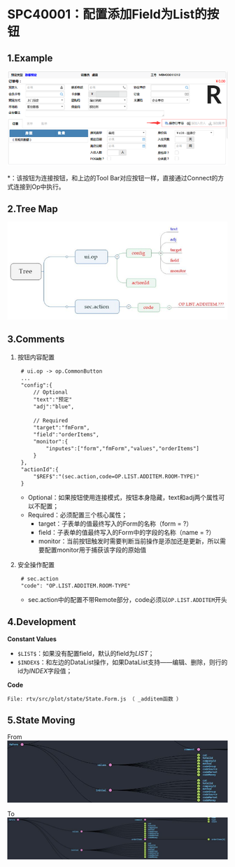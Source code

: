 # SPC40001：配置添加Field为List的按钮

## 1.Example

![](/engine/spec/component/img/op-001-01.png)

\*：该按钮为连接按钮，和上边的Tool Bar对应按钮一样，直接通过Connect的方式连接到Op中执行。

## 2.Tree Map

![](/engine/spec/component/img/op-001-02.JPG)

## 3.Comments

1. 按钮内容配置

   ```
    # ui.op -> op.CommonButton
    ...
    "config":{
        // Optional
        "text":"预定"
        "adj":"blue",

        // Required
        "target":"fmForm",
        "field":"orderItems",
        "monitor":{
            "inputes":["form","fmForm","values","orderItems"]
        }
    },
    "actionId":{
        "$REF$":"(sec.action,code=OP.LIST.ADDITEM.ROOM-TYPE)"
    }
   ```

   * Optional：如果按钮使用连接模式，按钮本身隐藏，text和adj两个属性可以不配置；
   * Required：必须配置三个核心属性；
     * target：子表单的值最终写入的Form的名称（form = ?）
     * field：子表单的值最终写入的Form中的字段的名称（name = ?）
     * monitor：当前按钮触发时需要判断当前操作是添加还是更新，所以需要配置monitor用于捕获该字段的原始值

2. 安全操作配置

   ```
    # sec.action
    "code": "OP.LIST.ADDITEM.ROOM-TYPE"
   ```

   * sec.action中的配置不带Remote部分，code必须以`OP.LIST.ADDITEM`开头

## 4.Development

**Constant Values**

* `$LIST$`：如果没有配置field，默认的field为$LIST$；
* `$INDEX$`：和左边的DataList操作，如果DataList支持——编辑、删除，则行的id为$INDEX$字段值；

**Code**

```
File: rtv/src/plot/state/State.Form.js （ _additem函数 ）
```

## 5.State Moving

From![](/engine/spec/component/img/op-001-03.JPG)

To![](/engine/spec/component/img/op-001-04.JPG)

